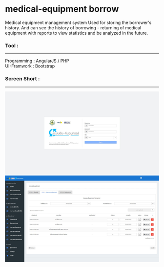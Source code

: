 # medical-equipment borrow 
<p>
Medical equipment management system Used for storing the borrower's history. And can see the history of borrowing - returning of medical equipment with reports to view statistics and be analyzed in the future.
<p/>
<h3>
Tool :
</h3>
<p/>
<hr/>
<div>Programming : AngularJS / PHP </div>
<div>UI-Framwork : Bootstrap </div>
<p>
<h3>
Screen Short :
</h3>
<p/>
<hr/>
<img src="screen/screen-001.JPG" alt="login"/>

<img src="screen/screen-002.JPG" alt="login"/>


